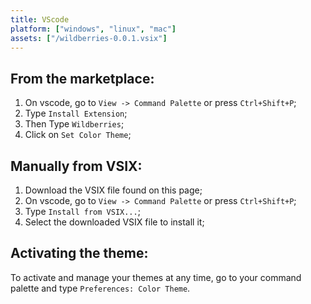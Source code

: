 ```yaml
---
title: VScode
platform: ["windows", "linux", "mac"]
assets: ["/wildberries-0.0.1.vsix"]
---
```


## From the marketplace:

1. On vscode, go to `View -> Command Palette` or press `Ctrl+Shift+P`;
2. Type `Install Extension`;
3. Then Type `Wildberries`;
4. Click on `Set Color Theme`;

## Manually from VSIX:

1. Download the VSIX file found on this page;
2. On vscode, go to `View -> Command Palette` or press `Ctrl+Shift+P`;
3. Type `Install from VSIX...`;
4. Select the downloaded VSIX file to install it;

## Activating the theme:

To activate and manage your themes at any time, go to your command palette and type `Preferences: Color Theme`.
